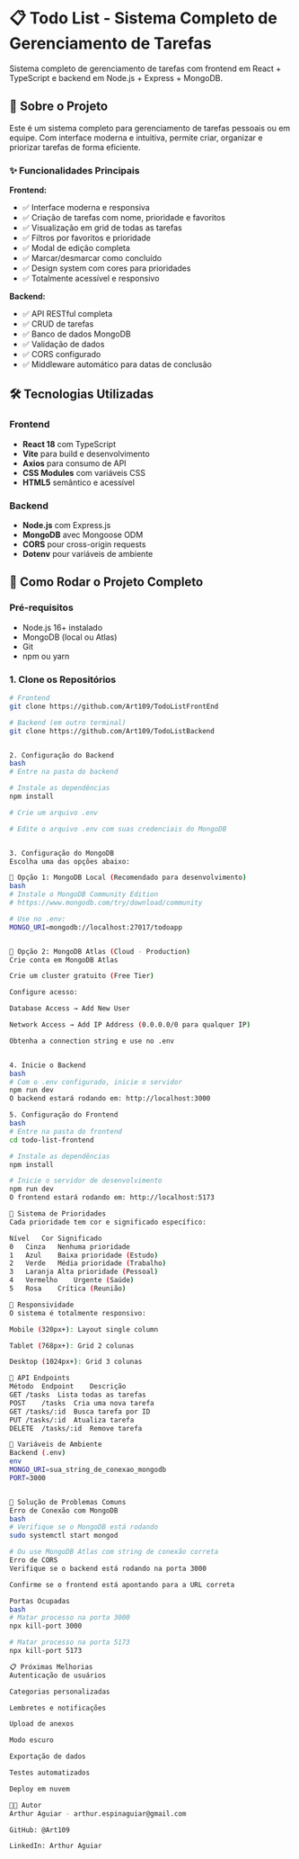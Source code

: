 # 📋 Todo List - Sistema Completo de Gerenciamento de Tarefas

Sistema completo de gerenciamento de tarefas com frontend em React + TypeScript e backend em Node.js + Express + MongoDB.

## 🎯 Sobre o Projeto

Este é um sistema completo para gerenciamento de tarefas pessoais ou em equipe. Com interface moderna e intuitiva, permite criar, organizar e priorizar tarefas de forma eficiente.

### ✨ Funcionalidades Principais

**Frontend:**

- ✅ Interface moderna e responsiva
- ✅ Criação de tarefas com nome, prioridade e favoritos
- ✅ Visualização em grid de todas as tarefas
- ✅ Filtros por favoritos e prioridade
- ✅ Modal de edição completa
- ✅ Marcar/desmarcar como concluído
- ✅ Design system com cores para prioridades
- ✅ Totalmente acessível e responsivo

**Backend:**

- ✅ API RESTful completa
- ✅ CRUD de tarefas
- ✅ Banco de dados MongoDB
- ✅ Validação de dados
- ✅ CORS configurado
- ✅ Middleware automático para datas de conclusão

## 🛠️ Tecnologias Utilizadas

### Frontend

- **React 18** com TypeScript
- **Vite** para build e desenvolvimento
- **Axios** para consumo de API
- **CSS Modules** com variáveis CSS
- **HTML5** semântico e acessível

### Backend

- **Node.js** com Express.js
- **MongoDB** avec Mongoose ODM
- **CORS** pour cross-origin requests
- **Dotenv** pour variáveis de ambiente

## 🚀 Como Rodar o Projeto Completo

### Pré-requisitos

- Node.js 16+ instalado
- MongoDB (local ou Atlas)
- Git
- npm ou yarn

### 1. Clone os Repositórios

```bash
# Frontend
git clone https://github.com/Art109/TodoListFrontEnd

# Backend (em outro terminal)
git clone https://github.com/Art109/TodoListBackend


2. Configuração do Backend
bash
# Entre na pasta do backend

# Instale as dependências
npm install

# Crie um arquivo .env

# Edite o arquivo .env com suas credenciais do MongoDB


3. Configuração do MongoDB
Escolha uma das opções abaixo:

🔹 Opção 1: MongoDB Local (Recomendado para desenvolvimento)
bash
# Instale o MongoDB Community Edition
# https://www.mongodb.com/try/download/community

# Use no .env:
MONGO_URI=mongodb://localhost:27017/todoapp


🔹 Opção 2: MongoDB Atlas (Cloud - Production)
Crie conta em MongoDB Atlas

Crie um cluster gratuito (Free Tier)

Configure acesso:

Database Access → Add New User

Network Access → Add IP Address (0.0.0.0/0 para qualquer IP)

Obtenha a connection string e use no .env


4. Inicie o Backend
bash
# Com o .env configurado, inicie o servidor
npm run dev
O backend estará rodando em: http://localhost:3000

5. Configuração do Frontend
bash
# Entre na pasta do frontend
cd todo-list-frontend

# Instale as dependências
npm install

# Inicie o servidor de desenvolvimento
npm run dev
O frontend estará rodando em: http://localhost:5173

🎨 Sistema de Prioridades
Cada prioridade tem cor e significado específico:

Nível	Cor	Significado
0	Cinza	Nenhuma prioridade
1	Azul	Baixa prioridade (Estudo)
2	Verde	Média prioridade (Trabalho)
3	Laranja	Alta prioridade (Pessoal)
4	Vermelho	Urgente (Saúde)
5	Rosa	Crítica (Reunião)

📱 Responsividade
O sistema é totalmente responsivo:

Mobile (320px+): Layout single column

Tablet (768px+): Grid 2 colunas

Desktop (1024px+): Grid 3 colunas

🔌 API Endpoints
Método	Endpoint	Descrição
GET	/tasks	Lista todas as tarefas
POST	/tasks	Cria uma nova tarefa
GET	/tasks/:id	Busca tarefa por ID
PUT	/tasks/:id	Atualiza tarefa
DELETE	/tasks/:id	Remove tarefa

🔧 Variáveis de Ambiente
Backend (.env)
env
MONGO_URI=sua_string_de_conexao_mongodb
PORT=3000


🐛 Solução de Problemas Comuns
Erro de Conexão com MongoDB
bash
# Verifique se o MongoDB está rodando
sudo systemctl start mongod

# Ou use MongoDB Atlas com string de conexão correta
Erro de CORS
Verifique se o backend está rodando na porta 3000

Confirme se o frontend está apontando para a URL correta

Portas Ocupadas
bash
# Matar processo na porta 3000
npx kill-port 3000

# Matar processo na porta 5173
npx kill-port 5173

📋 Próximas Melhorias
Autenticação de usuários

Categorias personalizadas

Lembretes e notificações

Upload de anexos

Modo escuro

Exportação de dados

Testes automatizados

Deploy em nuvem

👨‍💻 Autor
Arthur Aguiar - arthur.espinaguiar@gmail.com

GitHub: @Art109

LinkedIn: Arthur Aguiar
```
